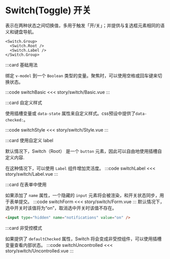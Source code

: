 # Switch(Toggle) 开关
表示在两种状态之间切换值，多用于触发「开/关」；并提供与复选框元素相同的语义和键盘导航。
```
<Switch.Group>
  <Switch.Root />
  <Switch.Label />
</Switch.Group>
```
:::card 基础用法

绑定 `v-model` 到一个 `Boolean` 类型的变量。聚焦时，可以使用空格或回车键来切换状态。

:::code switchBasic
<<< story/switch/Basic.vue
:::

:::card 自定义样式

使用插槽变量或 `data-state` 属性来自定义样式。css预设中提供了`data-checked:`。

:::code switchStyle
<<< story/switch/Style.vue
:::


:::card 使用自定义 label

默认情况下，Switch（Root） 是一个 `button` 元素，因此可以自由地使用插槽自定义内容.

在这种情况下，可以使用 `Label` 组件增加灵活度。
:::code switchLabel 
<<< story/switch/Label.vue
:::

:::card 在表单中使用

如果添加了 `name` 属性，一个隐藏的 `input` 元素将会被渲染，和开关状态同步，用于表单提交。
:::code switchForm
<<< story/switch/Form.vue
:::
默认情况下，选中开关时该值将为“on”，取消选中开关时该值不存在。
```html
<input type="hidden" name="notifications" value="on" />
```


:::card 非受控模式

如果提供了 `defaultChecked` 属性，Switch 将会变成非受控组件，可以使用插槽变量查看内部状态。
:::code switchUncontrolled
<<< story/switch/Uncontrolled.vue
:::








